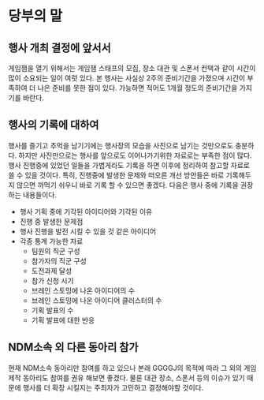# 당부의 말

## 행사 개최 결정에 앞서서

게임잼을 열기 위해서는 게임잼 스태프의 모집, 장소 대관 및 스폰서 컨택과 같이 시간이 많이 소요되는 일이 여럿 있다.
본 행사는 사실상 2주의 준비기간을 가졌으며 시간이 부족하여 더 나은 준비를 못한 점이 있다.
가능하면 적어도 1개월 정도의 준비기간을 가지기를 바란다.

## 행사의 기록에 대하여

행사를 즐기고 추억을 남기기에는 행사장의 모습을 사진으로 남기는 것만으로도 충분하다.
하지만 사진만으로는 행사를 앞으로도 이어나가기위한 자료로는 부족한 점이 많다.
행사 진행중에 있었던 일들을 가볍게라도 기록을 하면 이후에 정리하여 참고할 자료로 쓸 수 있을 것이다.
특히, 진행중에 발생한 문제와 떠오른 개선 방안들은 바로 기록해두지 않으면 까먹기 쉬우니 바로 기록 할 수 있으면 좋겠다.
다음은 행사 중에 기록을 권장하는 내용들이다.

* 행사 기획 중에 기각된 아이디어와 기각된 이유
* 진행 중 발생한 문제점
* 행사 진행을 발전 시킬 수 있을 것 같은 아이디어
* 각종 통계 가능한 자료
    * 팀원의 직군 구성
    * 참가자의 직군 구성
    * 도전과제 달성
    * 참가 신청 시기
    * 브레인 스토밍에 나온 아이디어의 수
    * 브레인 스토밍에 나온 아이디어 클러스터의 수
    * 기획 발표의 수
    * 기획 발표에 대한 반응

## NDM소속 외 다른 동아리 참가

현재 NDM소속 동아리만 참여를 하고 있으나 본래 GGGGJ의 목적에 따라 그 외의 게임 제작 동아리도 참여를 권유 해보면 좋겠다.
물론 대관 장소, 스폰서 등의 이슈가 있기 때문에 행사를 더 확장 시킬지는 주최자가 고민하고 결정해야할 것이다.
